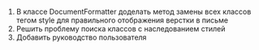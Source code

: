 1. В классе DocumentFormatter доделать метод замены всех классов тегом style для правильного отображения верстки в письме
  1. Решить проблему поиска классов с наследованием стилей
1. Добавить руководство пользователя
